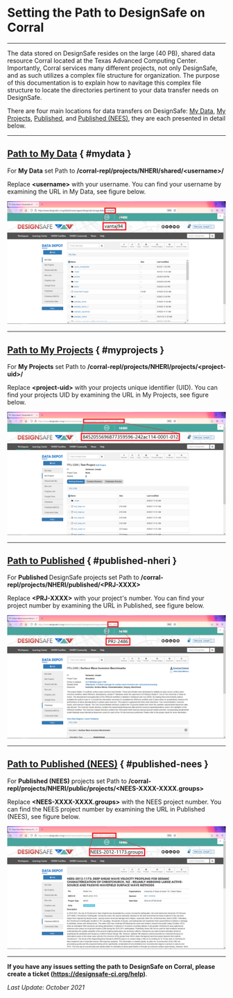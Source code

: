 # Setting the Path to DesignSafe on Corral

---
The data stored on DesignSafe resides on the large (40 PB), shared data resource Corral located at the Texas Advanced Computing Center. Importantly, Corral services many different projects, not only DesignSafe, and as such utilizes a complex file structure for organization. The purpose of this documentation is to explain how to navitage this complex file structure to locate the directories pertinent to your data transfer needs on DesignSafe.

There are four main locations for data transfers on DesignSafe: <a href="#mydata">My Data</a>, <a href="#myprojects">My Projects</a>, <a href="#published-nheri">Published</a>, and <a href="#published-nees">Published (NEES)</a>, they are each presented in detail below.

---
## [Path to My Data](#mydata) { #mydata }

For <strong>My Data</strong> set Path to <strong>/corral-repl/projects/NHERI/shared/&lt;username&gt;/</strong>

Replace <strong>&lt;username&gt;</strong> with your username. You can find your username by examining the URL in My Data, see figure below.

<img alt="Path to My Data" src="../imgs/settingpath-1.png">

 

---
## [Path to My Projects](#myprojects) { #myprojects }

For <strong>My Projects</strong> set Path to <strong>/corral-repl/projects/NHERI/projects/&lt;project-uid&gt;/</strong>

Replace <strong>&lt;project-uid&gt;</strong> with your projects unique identifier (UID). You can find your projects UID by examining the URL in My Projects, see figure below.

<img alt="Path to My Projects" src="../imgs/settingpath-2.png">

---
## [Path to Published](#published-nheri) { #published-nheri }

For <strong>Published </strong>DesignSafe projects set Path to <strong>/corral-repl/projects/NHERI/published/&lt;PRJ-XXXX&gt;</strong>

Replace <strong>&lt;PRJ-XXXX&gt;</strong> with your project's number. You can find your project number by examining the URL in Published, see figure below.

<img alt="Path to Published" src="../imgs/settingpath-3.png">

 

---
## [Path to Published (NEES)](#published-nees) { #published-nees } 

For <strong>Published (NEES)</strong> projects set Path to <strong>/corral-repl/projects/NHERI/public/projects/&lt;NEES-XXXX-XXXX.groups&gt;</strong>

Replace <strong>&lt;NEES-XXXX-XXXX.groups&gt;</strong> with the NEES project number. You can find the NEES project number by examining the URL in Published (NEES), see figure below.

<img alt="Path to Published (NEES)" src="../imgs/settingpath-4.png">


---

<strong>If you have any issues setting the path to DesignSafe on Corral, please create a ticket (<a href="https://designsafe-ci.org/help">https://designsafe-ci.org/help</a>)</strong>.

*Last Update: October 2021*

